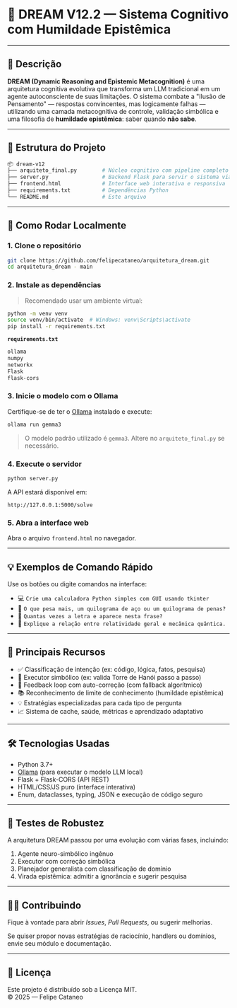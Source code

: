 # 🧠 DREAM V12.2 — Sistema Cognitivo com Humildade Epistêmica

---

## 📘 Descrição

**DREAM (Dynamic Reasoning and Epistemic Metacognition)** é uma arquitetura cognitiva evolutiva que transforma um LLM tradicional em um agente autoconsciente de suas limitações. O sistema combate a "Ilusão de Pensamento" — respostas convincentes, mas logicamente falhas — utilizando uma camada metacognitiva de controle, validação simbólica e uma filosofia de **humildade epistêmica**: saber quando **não sabe**.

---

## 📁 Estrutura do Projeto

```bash
📦 dream-v12
├── arquiteto_final.py        # Núcleo cognitivo com pipeline completo
├── server.py                 # Backend Flask para servir o sistema via API
├── frontend.html             # Interface web interativa e responsiva
├── requirements.txt          # Dependências Python
└── README.md                 # Este arquivo
```

---

## 🚀 Como Rodar Localmente

### 1. Clone o repositório

```bash
git clone https://github.com/felipecataneo/arquitetura_dream.git
cd arquitetura_dream - main
```

### 2. Instale as dependências

> Recomendado usar um ambiente virtual:

```bash
python -m venv venv
source venv/bin/activate  # Windows: venv\Scripts\activate
pip install -r requirements.txt
```

**`requirements.txt`**
```txt
ollama
numpy
networkx
Flask
flask-cors
```

### 3. Inicie o modelo com o Ollama

Certifique-se de ter o [Ollama](https://ollama.com) instalado e execute:

```bash
ollama run gemma3
```

> O modelo padrão utilizado é `gemma3`. Altere no `arquiteto_final.py` se necessário.

### 4. Execute o servidor

```bash
python server.py
```

A API estará disponível em:
```
http://127.0.0.1:5000/solve
```

### 5. Abra a interface web

Abra o arquivo `frontend.html` no navegador.

---

## 💡 Exemplos de Comando Rápido

Use os botões ou digite comandos na interface:

- 💻 `Crie uma calculadora Python simples com GUI usando tkinter`
- 🎪 `O que pesa mais, um quilograma de aço ou um quilograma de penas?`
- 🔢 `Quantas vezes a letra e aparece nesta frase?`
- 🔬 `Explique a relação entre relatividade geral e mecânica quântica.`

---

## 🧠 Principais Recursos

- ✅ Classificação de intenção (ex: código, lógica, fatos, pesquisa)
- 🧩 Executor simbólico (ex: valida Torre de Hanói passo a passo)
- 🔄 Feedback loop com auto-correção (com fallback algorítmico)
- 📚 Reconhecimento de limite de conhecimento (humildade epistêmica)
- 💡 Estratégias especializadas para cada tipo de pergunta
- 📈 Sistema de cache, saúde, métricas e aprendizado adaptativo

---

## 🛠️ Tecnologias Usadas

- Python 3.7+
- [Ollama](https://ollama.com) (para executar o modelo LLM local)
- Flask + Flask-CORS (API REST)
- HTML/CSS/JS puro (interface interativa)
- Enum, dataclasses, typing, JSON e execução de código seguro

---

## 🧪 Testes de Robustez

A arquitetura DREAM passou por uma evolução com várias fases, incluindo:

1. Agente neuro-simbólico ingênuo
2. Executor com correção simbólica
3. Planejador generalista com classificação de domínio
4. Virada epistêmica: admitir a ignorância e sugerir pesquisa

---

## 🧑‍💻 Contribuindo

Fique à vontade para abrir *Issues*, *Pull Requests*, ou sugerir melhorias.

Se quiser propor novas estratégias de raciocínio, handlers ou domínios, envie seu módulo e documentação.

---

## 📜 Licença

Este projeto é distribuído sob a Licença MIT.  
© 2025 — Felipe Cataneo
